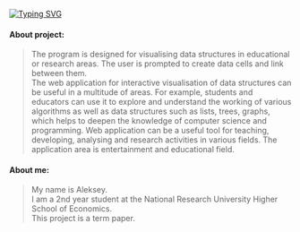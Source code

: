 [![Typing SVG](https://readme-typing-svg.demolab.com?font=Fira+Code&duration=2000&pause=500&multiline=true&random=false&width=550&height=60&lines=Web+Application;Interactive+Visualization+of+Data+Structures)](https://git.io/typing-svg)
#### About project:
> The program is designed for visualising data structures in educational or research areas. The user is prompted to create data cells and link between them.<br>
> The web application for interactive visualisation of data structures can be useful in a multitude of areas. For example, students and educators can use it to explore and understand the working of various algorithms as well as data structures such as lists, trees, graphs, which helps to deepen the knowledge of computer science and programming. Web application can be a useful tool for teaching, developing, analysing and research activities in various fields. The application area is entertainment and educational field.
#### About me:
> My name is Aleksey.<br>
> I am a 2nd year student at the National Research University Higher School of Economics.<br>
> This project is a term paper.
